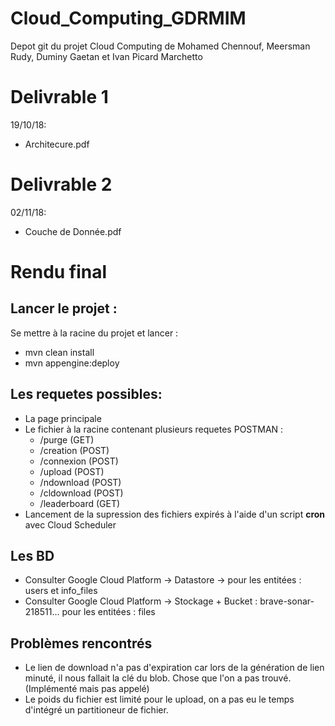 # Cloud_Computing_GDRMIM
Depot git du projet Cloud Computing de Mohamed Chennouf, Meersman Rudy, Duminy Gaetan et Ivan Picard Marchetto

# Delivrable 1
19/10/18:
* Architecure.pdf

# Delivrable 2
02/11/18:
* Couche de Donnée.pdf

# Rendu final

## Lancer le projet : 

Se mettre à la racine du projet et lancer : 
* mvn clean install
* mvn appengine:deploy

## Les requetes possibles:
* La page principale
* Le fichier à la racine contenant plusieurs requetes POSTMAN :
    * /purge (GET)
    * /creation (POST)
    * /connexion (POST)
    * /upload (POST)
    * /ndownload (POST)
    * /cldownload (POST)
    * /leaderboard (GET)
* Lancement de la supression des fichiers expirés à l'aide d'un script **cron** avec Cloud Scheduler

## Les BD
* Consulter Google Cloud Platform -> Datastore -> pour les entitées : users et info_files
* Consulter Google Cloud Platform -> Stockage + Bucket : brave-sonar-218511... pour les entitées : files

## Problèmes rencontrés
* Le lien de download n'a pas d'expiration car lors de la génération de lien minuté, il nous fallait la clé du blob. Chose que l'on a pas trouvé. (Implémenté mais pas appelé)
* Le poids du fichier est limité pour le upload, on a pas eu le temps d'intégré un partitioneur de fichier.